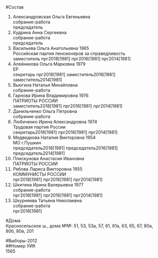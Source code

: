 #Состав  
1. Александровская Ольга Евгеньевна  
    собрание-работа  
    председатель  
2. Кудрина Анна Сергеевна  
    собрание-работа  
    председатель  
3. Васильева Ольга Анатольевна 1965  
    Российская партия пенсионеров за справедливость  
    заместитель прг2018[1981] прг2016[1981] прг2014[1981]  
4. Алейникова Ольга Марковна 1979  
    ЕР  
    секретарь прг2018[1981] заместитель2016[1981] заместитель2014[1981]  
5. Вьюгина Наталья Михайловна  
    собрание-работа  
6. Гарнова Ирина Владимировна 1976  
    ПАТРИОТЫ РОССИИ  
    заместитель2018[1981] прг2016[1981] прг2014[1981]  
7. Данильченко Ольга Петровна  
    собрание-работа  
8. Любиченко Ирина Александровна 1974  
    Трудовая партия России  
    секретарь2018[1981] прг2016[1981] прг2014[1981]  
9. Медведкова Наталия Викторовна 1954  
    МО г.Пушкин  
    председатель2018[1981] председатель2016[1981] председатель2014[1981]  
10. Плискунова Анастасия Ивановна  
    ПАТРИОТЫ РОССИИ  
11. Рябова Лариса Викторовна 1955  
    КОММУНИСТЫ РОССИИ  
    прг2018[1981] прг2016[1981] прг2014[1981]  
12. Шкитина Ирина Валерьевна 1977  
    собрание-работа  
    прг2018[1981] прг2016[1981] прг2014[1981]  
13. Шкурняева Татьяна Николаевна  
    собрание-работа  
    прг2018[1981]  
  
#Дома  
Красносельское ш., дома №№: 51, 53, 53а, 57, 61, 61а, 63, 65, 67, 80а, 80б, 80в, 201  
  
#Выборы-2012  
##Номер УИК  
1565  
